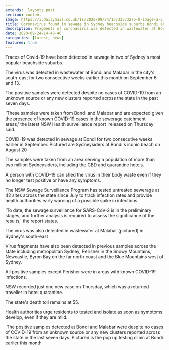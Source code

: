 ```yaml
---
extends: _layouts.post
section: content
image: https://i.dailymail.co.uk/1s/2020/09/24/13/33573276-0-image-a-5_1600951867166.jpg 
title: Coronavirus found in sewage in Sydney beachside suburbs Bondi and Malabar 
description: Fragments of coronavirus was detected in wastewater at Bondi and Malabar for two consecutive weeks earlier this month on September 6 and 13. 
date: 2020-09-24-14-48-46 
categories: [latest, news] 
featured: true 
--- 
```

Traces of Covid-19 have been detected in sewage in two of Sydney's most popular beachside suburbs.

The virus was detected in wastewater at Bondi and Malabar in the city's south-east for two consecutive weeks earlier this month on September 6 and 13. 

The positive samples were detected despite no cases of COVID-19 from an unknown source or any new clusters reported across the state in the past seven days.

'These samples were taken from Bondi and Malabar and are expected given the presence of known COVID-19 cases in the sewerage catchment areas,' the latest NSW Health surveillance report  released on Thursday said. 

COVID-19 was detected in sewage at Bondi for two consecutive weeks earlier in September. Pictured are Sydneysiders at Bondi's iconic beach on August 20

The samples were taken from an area serving a population of more than two million Sydneysiders, including the CBD and quarantine hotels.  

 A person with COVID-19 can shed the virus in their body waste even if they no longer test positive or have any symptoms.

The NSW Sewage Surveillance Program has tested untreated sewerage at 42 sites across the state since July to track infection rates and provide health authorities early warning of a possible spike in infections.

'To date, the sewage surveillance for SARS-CoV-2 is in the preliminary stages, and further analysis is required to assess the significance of the results,' the report states.

The virus was also detected in wastewater at Malabar (pictured) in Sydney's south-east

Virus fragments have also been detected in previous samples across the state including metropolitan Sydney, Perisher in the Snowy Mountains, Newcastle, Byron Bay on the far north coast and the Blue Mountains west of Sydney.

All positive samples except Perisher were in areas with known COVID-19 infections.

NSW recorded just one new case on Thursday, which was a returned traveller in hotel quarantine.

The state's death toll remains at 55. 

Health authorities urge residents to tested and isolate as soon as symptoms develop, even if they are mild.

 The positive samples detected at Bondi and Malabar were despite no cases of COVID-19 from an unknown source or any new clusters reported across the state in the last seven days. Pictured is the pop up testing clinic at Bondi earlier this month

